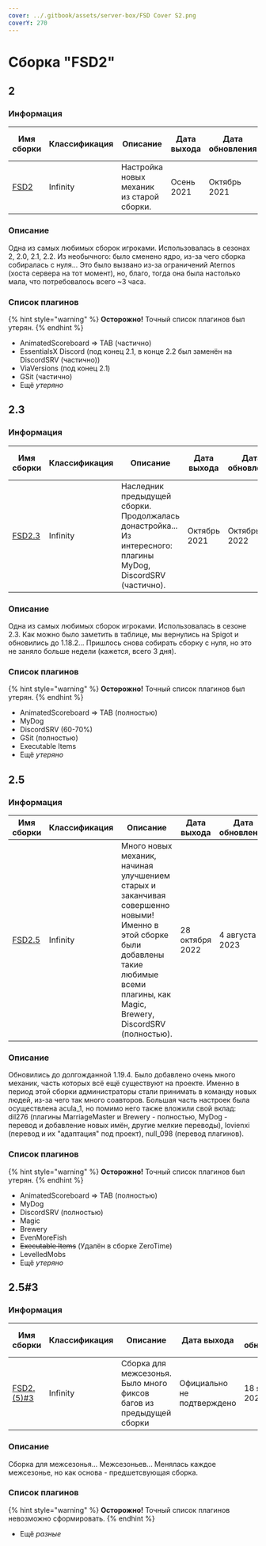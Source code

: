```yaml
---
cover: ../.gitbook/assets/server-box/FSD Cover S2.png
coverY: 270
---
```


# Сборка "FSD2"

## 2

### Информация

| Имя сборки     | Классификация | Описание                                  | Дата выхода | Дата обновления | Версия игры | Ядро            | Авторы (MC nickname) |
| -------------- | ------------- | ----------------------------------------- | ----------- | --------------- | ----------- | --------------- | -------------------- |
| [FSD2](./2.md) | Infinity      | Настройка новых механик из старой сборки. | Осень 2021  | Октябрь 2021    | 1.16.5      | Spigot => Paper | acula_1              |

### Описание

Одна из самых любимых сборок игроками. Использовалась в сезонах 2, 2.0, 2.1, 2.2. Из необычного: было сменено ядро, из-за чего сборка собиралась с нуля... Это было вызвано из-за ограничений Aternos (хоста сервера на тот момент), но, благо, тогда она была настолько мала, что потребовалось всего ~3 часа.

### Список плагинов

{% hint style="warning" %}
**Осторожно!** Точный список плагинов был утерян.
{% endhint %}

- AnimatedScoreboard => TAB (частично)
- EssentialsX Discord (под конец 2.1, в конце 2.2 был заменён на DiscordSRV (частично))
- ViaVersions (под конец 2.1)
- GSit (частично)
- Ещё _утеряно_

## 2.3

### Информация

| Имя сборки          | Классификация | Описание                                                                                                       | Дата выхода  | Дата обновления | Версия игры      | Ядро            | Авторы (MC nickname) |
| ------------------- | ------------- | -------------------------------------------------------------------------------------------------------------- | ------------ | --------------- | ---------------- | --------------- | -------------------- |
| [FSD2.3](./2.md#23) | Infinity      | Наследник предыдущей сборки. Продолжалась донастройка... Из интересного: плагины MyDog, DiscordSRV (частично). | Октябрь 2021 | Октябрь 2022    | 1.16.5 => 1.18.2 | Paper => Spigot | acula_1, dil276      |

### Описание

Одна из самых любимых сборок игроками. Использовалась в сезоне 2.3. Как можно было заметить в таблице, мы вернулись на Spigot и обновились до 1.18.2... Пришлось снова собирать сборку с нуля, но это не заняло больше недели (кажется, всего 3 дня).

### Список плагинов

{% hint style="warning" %}
**Осторожно!** Точный список плагинов был утерян.
{% endhint %}

- AnimatedScoreboard => TAB (полностью)
- MyDog
- DiscordSRV (60-70%)
- GSit (полностью)
- Executable Items
- Ещё _утеряно_

## 2.5

### Информация

| Имя сборки          | Классификация | Описание                                                                                                                                                                                    | Дата выхода     | Дата обновления | Версия игры      | Ядро   | Авторы (MC nickname)                              |
| ------------------- | ------------- | ------------------------------------------------------------------------------------------------------------------------------------------------------------------------------------------- | --------------- | --------------- | ---------------- | ------ | ------------------------------------------------- |
| [FSD2.5](./2.md#25) | Infinity      | Много новых механик, начиная улучшением старых и заканчивая совершенно новыми! Именно в этой сборке были добавлены такие любимые всеми плагины, как Magic, Brewery, DiscordSRV (полностью). | 28 октября 2022 | 4 августа 2023  | 1.18.2 => 1.19.4 | Spigot | acula_1, dil276, null_098 (dark_warden), lovienxi |

### Описание

Обновились до долгожданной 1.19.4. Было добавлено очень много механик, часть которых всё ещё существуют на проекте. Именно в период этой сборки администраторы стали принимать в команду новых людей, из-за чего так много соавторов. Большая часть настроек была осуществлена acula_1, но помимо него также вложили свой вклад: dil276 (плагины MarriageMaster и Brewery - полностью, MyDog - перевод и добавление новых имён, другие мелкие переводы), lovienxi (перевод и их "адаптация" под проект), null_098 (перевод плагинов).

### Список плагинов

{% hint style="warning" %}
**Осторожно!** Точный список плагинов был утерян.
{% endhint %}

- AnimatedScoreboard => TAB (полностью)
- MyDog
- DiscordSRV (полностью)
- Magic
- Brewery
- EvenMoreFish
- ~~Executable Items~~ (Удалён в сборке ZeroTime)
- LevelledMobs
- Ещё _утеряно_

## 2.5#3

### Информация

| Имя сборки               | Классификация | Описание                                                            | Дата выхода                | Дата обновления | Версия игры | Ядро   | Авторы (MC nickname) |
| ------------------------ | ------------- | ------------------------------------------------------------------- | -------------------------- | --------------- | ----------- | ------ | -------------------- |
| [FSD2.(5)#3](./2.md#253) | Infinity      | Сборка для межсезонья. Было много фиксов багов из предыдущей сборки | Официально не подтверждено | 18 января 2024  | 1.19.4      | Spigot | acula_1, lovienxi    |

### Описание

Сборка для межсезонья... Межсезоньев... Менялась каждое межсезонье, но как основа - предшетсвующая сборка.

### Список плагинов

{% hint style="warning" %}
**Осторожно!** Точный список плагинов невозможно сформировать.
{% endhint %}

- Ещё _разные_
